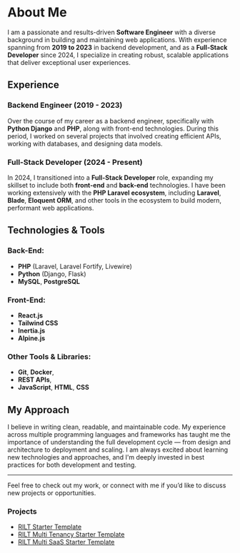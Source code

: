 # About Me

I am a passionate and results-driven **Software Engineer** with a diverse background in building and maintaining web applications. With experience spanning from **2019 to 2023** in backend development, and as a **Full-Stack Developer** since 2024, I specialize in creating robust, scalable applications that deliver exceptional user experiences.

## Experience

### Backend Engineer (2019 - 2023)
Over the course of my career as a backend engineer, specifically with **Python Django** and **PHP**, along with front-end technologies. During this period, I worked on several projects that involved creating efficient APIs, working with databases, and designing data models.

### Full-Stack Developer (2024 - Present)
In 2024, I transitioned into a **Full-Stack Developer** role, expanding my skillset to include both **front-end** and **back-end** technologies. I have been working extensively with the **PHP Laravel ecosystem**, including **Laravel**, **Blade**, **Eloquent ORM**, and other tools in the ecosystem to build modern, performant web applications.

## Technologies & Tools

### Back-End:
- **PHP** (Laravel, Laravel Fortify, Livewire)
- **Python** (Django, Flask)
- **MySQL**, **PostgreSQL**

### Front-End:
- **React.js**
- **Tailwind CSS**
- **Inertia.js**
- **Alpine.js**

### Other Tools & Libraries:
- **Git**, **Docker**,
- **REST APIs**,
- **JavaScript**, **HTML**, **CSS**

## My Approach

I believe in writing clean, readable, and maintainable code. My experience across multiple programming languages and frameworks has taught me the importance of understanding the full development cycle — from design and architecture to deployment and scaling. I am always excited about learning new technologies and approaches, and I'm deeply invested in best practices for both development and testing.

---

Feel free to check out my work, or connect with me if you’d like to discuss new projects or opportunities.

### Projects

- [RILT Starter Template](https://github.com/IsaacHatilima/rilt-mantine-starter)
- [RILT Multi Tenancy Starter Template](https://github.com/IsaacHatilima/multi-tenancy)
- [RILT Multi SaaS Starter Template](https://github.com/IsaacHatilima/peer-banking)

